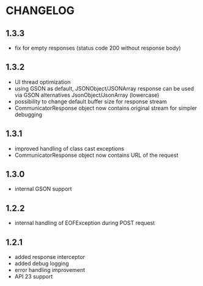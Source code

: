 # CHANGELOG

## 1.3.3

* fix for empty responses (status code 200 without response body)

## 1.3.2

* UI thread optimization
* using GSON as default, JSONObject/JSONArray response can be used via GSON alternatives JsonObject/JsonArray (lowercase)
* possibility to change default buffer size for response stream
* CommunicatorResponse object now contains original stream for simpler debugging

## 1.3.1

* improved handling of class cast exceptions
* CommunicatorResponse object now contains URL of the request

## 1.3.0

* internal GSON support

## 1.2.2

* internal handling of EOFException during POST request

## 1.2.1

* added response interceptor
* added debug logging
* error handling improvement
* API 23 support